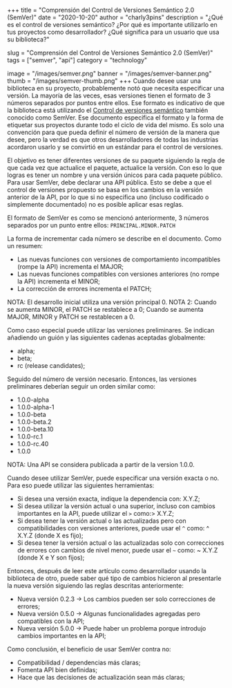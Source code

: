 +++
title = "Comprensión del Control de Versiones Semántico 2.0 (SemVer)"
date = "2020-10-20"
author = "charly3pins"
description = "¿Qué es el control de versiones semántico? ¿Por qué es importante utilizarlo en tus proyectos como desarrollador? ¿Qué significa para un usuario que usa su biblioteca?"

slug = "Comprensión del Control de Versiones Semántico 2.0 (SemVer)"
tags = ["semver", "api"]
category = "technology"

image = "/images/semver.png"
banner = "/images/semver-banner.png"
thumb = "/images/semver-thumb.png"
+++
Cuando desee usar una biblioteca en su proyecto, probablemente notó que necesita especificar una versión. La mayoría de las veces, esas versiones tienen el formato de 3 números separados por puntos entre ellos. Ese formato es indicativo de que la biblioteca está utilizando el [Control de versiones semántico](https://semver.org) también conocido como SemVer. Ese documento especifica el formato y la forma de etiquetar sus proyectos durante todo el ciclo de vida del mismo. Es solo una convención para que pueda definir el número de versión de la manera que desee, pero la verdad es que otros desarrolladores de todas las industrias acordaron usarlo y se convirtió en un estándar para el control de versiones.

El objetivo es tener diferentes versiones de su paquete siguiendo la regla de que cada vez que actualice el paquete, actualice la versión. Con eso lo que logras es tener un nombre y una versión únicos para cada paquete público. Para usar SemVer, debe declarar una API pública. Esto se debe a que el control de versiones propuesto se basa en los cambios en la versión anterior de la API, por lo que si no especifica uno (incluso codificado o simplemente documentado) no es posible aplicar esas reglas.

El formato de SemVer es como se mencionó anteriormente, 3 números separados por un punto entre ellos:
`PRINCIPAL.MINOR.PATCH`

La forma de incrementar cada número se describe en el documento. Como un resumen:
- Las nuevas funciones con versiones de comportamiento incompatibles (rompe la API) incrementa el MAJOR;
- Las nuevas funciones compatibles con versiones anteriores (no rompe la API) incrementa el MINOR;
- La corrección de errores incrementa el PATCH;

NOTA: El desarrollo inicial utiliza una versión principal 0.
NOTA 2: Cuando se aumenta MINOR, el PATCH se restablece a 0; Cuando se aumenta MAJOR, MINOR y PATCH se restablecen a 0.

Como caso especial puede utilizar las versiones preliminares. Se indican añadiendo un guión y las siguientes cadenas aceptadas globalmente:
- alpha;
- beta;
- rc (release candidates);

Seguido del número de versión necesario. Entonces, las versiones preliminares deberían seguir un orden similar como:
- 1.0.0-alpha
- 1.0.0-alpha-1
- 1.0.0-beta
- 1.0.0-beta.2
- 1.0.0-beta.10
- 1.0.0-rc.1
- 1.0.0-rc.40
- 1.0.0

NOTA: Una API se considera publicada a partir de la version 1.0.0.

Cuando desee utilizar SemVer, puede especificar una versión exacta o no. Para eso puede utilizar las siguientes herramientas:
- Si desea una versión exacta, indique la dependencia con: X.Y.Z;
- Si desea utilizar la versión actual o una superior, incluso con cambios importantes en la API, puede utilizar el `>` como:> X.Y.Z;
- Si desea tener la versión actual o las actualizadas pero con compatibilidades con versiones anteriores, puede usar el `^` como: ^ X.Y.Z (donde X es fijo);
- Si desea tener la versión actual o las actualizadas solo con correcciones de errores con cambios de nivel menor, puede usar el `~` como: ~ X.Y.Z (donde X e Y son fijos);

Entonces, después de leer este artículo como desarrollador usando la biblioteca de otro, puede saber qué tipo de cambios hicieron al presentarle la nueva versión siguiendo las reglas descritas anteriormente:
- Nueva versión 0.2.3 → Los cambios pueden ser solo correcciones de errores;
- Nueva versión 0.5.0 → Algunas funcionalidades agregadas pero compatibles con la API;
- Nueva versión 5.0.0 → Puede haber un problema porque introdujo cambios importantes en la API;

Como conclusión, el beneficio de usar SemVer contra no:
- Compatibilidad / dependencias más claras;
- Fomenta API bien definidas;
- Hace que las decisiones de actualización sean más claras;
